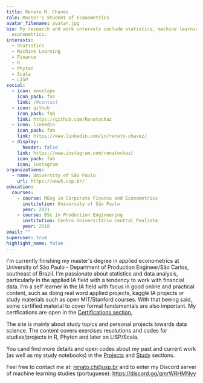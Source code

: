 ```yaml
---
title: Renato M. Chavez
role: Master's Student of Econometrics
avatar_filename: avatar.jpg
bio: My research and work interests include statistics, machine learning and
  econometrics.
interests:
  - Statistics
  - Machine Learning
  - Finance
  - R
  - Phyton
  - Scala
  - LISP
social:
  - icon: envelope
    icon_pack: fas
    link: /#contact
  - icon: github
    icon_pack: fab
    link: https://github.com/Renatochaz
  - icon: linkedin
    icon_pack: fab
    link: https://www.linkedin.com/in/renato-chavez/
  - display:
      header: false
    link: https://www.instagram.com/renatochaz/
    icon_pack: fab
    icon: instagram
organizations:
  - name: University of São Paulo
    url: https://www5.usp.br/
education:
  courses:
    - course: MEng in Corporate Finance and Econometrics
      institution: University of São Paulo
      year: 2021
    - course: BSc in Production Engineering
      institution: Centro Universitário Central Paulista
      year: 2018
email: ""
superuser: true
highlight_name: false
---
```

I'm currently finishing my master's degree in applied econometrics at  University of São Paulo - Department of Production Engineer/São Carlos, southeast of Brazil. I'm passionate about statistics and data analysis, particularly in the applied IA field with a tendency to work with financial data. I'm a self learner in the IA field with focus in good online and practical content, such as doing real word applied projects, kaggle IA projects or study materials such as open MIT/Stanford courses. With that beeing said, some certified material to cover formal fundamentals are also important. My certfications are open in the [Certifications section.](#certifications)


The site is mainly about study topics and personal projects towards data science. The content covers exercises resolutions and codes for studies/projects in R, Phyton and later on LISP/Scala.

You cand find more details and open codes about my past and current work (as well as my study notebooks) in the [Projects](#projects) and [Study](#study) sections.

Feel free to contact me at: renato.ch@usp.br and to enter my Discord server of machine learning studies (portuguese): https://discord.gg/qmrWRHMNyy
